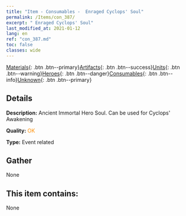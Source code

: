```yaml
---
title: "Item - Consumables -  Enraged Cyclops' Soul"
permalink: /Items/con_387/
excerpt: " Enraged Cyclops' Soul"
last_modified_at: 2021-01-12
lang: en
ref: "con_387.md"
toc: false
classes: wide
---
```

 [Materials](/Items/){: .btn .btn--primary}[Artifacts](/Items/Artifacts/){: .btn .btn--success}[Units](/Items/Units/){: .btn .btn--warning}[Heroes](/Items/Heroes/){: .btn .btn--danger}[Consumables](/Items/Consumables/){: .btn .btn--info}[Unknown](/Items/Unknown/){: .btn .btn--primary}

## Details
 **Description:** Ancient Immortal Hero Soul. Can be used for Cyclops' Awakening

 **Quality:** <span style="color: #FF8C00">OK</span>

 **Type:** Event related

## Gather

  None

## This item contains:

  None

